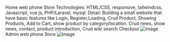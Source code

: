 Home web phone Store 
Technologies: HTML/CSS, responsive, tailwindcss, Javascript, vue js, 
PHP/Laravel, mysql.
Detail: Building a small website that have basic features like Login, 
Register,Loading, Crud Product, Showing Products, Add to Cart, show product by category/location. Crud news, show news, contact, product introduction, Crud wiki search Checkout
![image](https://github.com/TuanKietIT/phone-store/assets/137784924/9ba385d8-07ab-4606-9903-a487cac7e979)
Admin web phone Store 
![image](https://github.com/TuanKietIT/phone-store/assets/137784924/affae205-7f63-420f-825f-614441de1f94)


